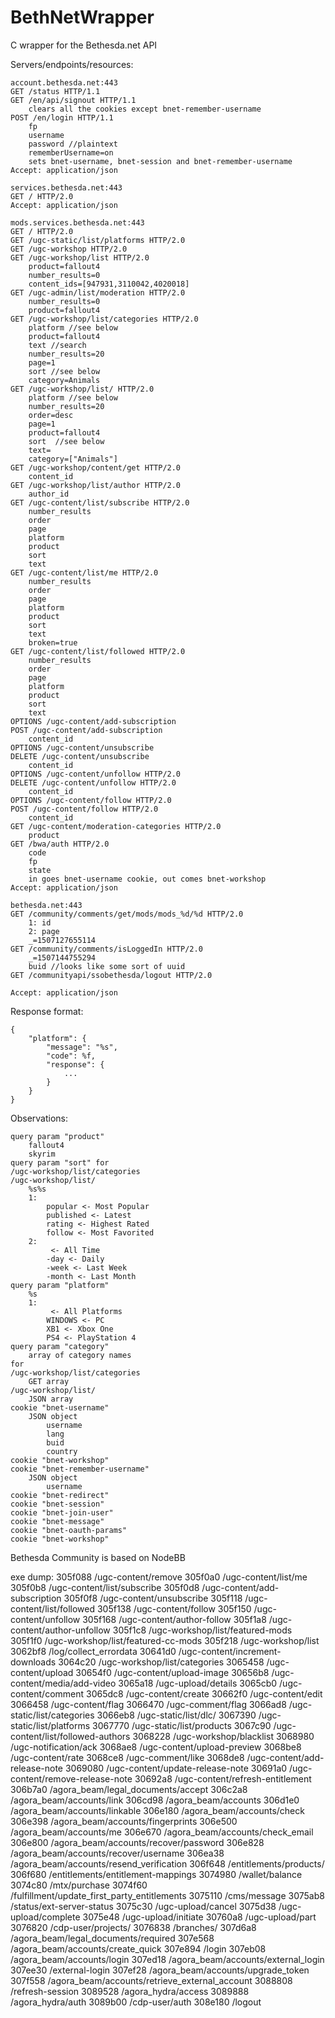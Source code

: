# BethNetWrapper
C wrapper for the Bethesda.net API

Servers/endpoints/resources:

	account.bethesda.net:443
	GET /status HTTP/1.1
	GET /en/api/signout HTTP/1.1
		clears all the cookies except bnet-remember-username
	POST /en/login HTTP/1.1
		fp
		username
		password //plaintext
		rememberUsername=on
		sets bnet-username, bnet-session and bnet-remember-username
	Accept: application/json

	services.bethesda.net:443
	GET / HTTP/2.0
	Accept: application/json
	
	mods.services.bethesda.net:443
	GET / HTTP/2.0
	GET /ugc-static/list/platforms HTTP/2.0
	GET /ugc-workshop HTTP/2.0
	GET /ugc-workshop/list HTTP/2.0
		product=fallout4
		number_results=0
		content_ids=[947931,3110042,4020018]
	GET /ugc-admin/list/moderation HTTP/2.0
		number_results=0
		product=fallout4
	GET /ugc-workshop/list/categories HTTP/2.0
		platform //see below
		product=fallout4
		text //search
		number_results=20
		page=1
		sort //see below
		category=Animals
	GET /ugc-workshop/list/ HTTP/2.0
		platform //see below
		number_results=20
		order=desc
		page=1
		product=fallout4
		sort  //see below
		text=
		category=["Animals"]
	GET /ugc-workshop/content/get HTTP/2.0
		content_id
	GET /ugc-workshop/list/author HTTP/2.0
		author_id
	GET /ugc-content/list/subscribe HTTP/2.0
		number_results
		order
		page
		platform
		product
		sort
		text
	GET /ugc-content/list/me HTTP/2.0
		number_results
		order
		page
		platform
		product
		sort
		text
		broken=true
	GET /ugc-content/list/followed HTTP/2.0
		number_results
		order
		page
		platform
		product
		sort
		text
	OPTIONS /ugc-content/add-subscription
	POST /ugc-content/add-subscription
		content_id
	OPTIONS /ugc-content/unsubscribe
	DELETE /ugc-content/unsubscribe
		content_id
	OPTIONS /ugc-content/unfollow HTTP/2.0
	DELETE /ugc-content/unfollow HTTP/2.0
		content_id
	OPTIONS /ugc-content/follow HTTP/2.0
	POST /ugc-content/follow HTTP/2.0
		content_id
	GET /ugc-content/moderation-categories HTTP/2.0
		product
	GET /bwa/auth HTTP/2.0
		code
		fp
		state
		in goes bnet-username cookie, out comes bnet-workshop
	Accept: application/json

	bethesda.net:443
	GET /community/comments/get/mods/mods_%d/%d HTTP/2.0
		1: id
		2: page
		_=1507127655114
	GET /community/comments/isLoggedIn HTTP/2.0
		_=1507144755294
		buid //looks like some sort of uuid
	GET /communityapi/ssobethesda/logout HTTP/2.0
		
	Accept: application/json
	
Response format:

	{
		"platform": {
			"message": "%s",
			"code": %f,
			"response": {
				...
			}
		}
	}

Observations:

	query param "product"
		fallout4
		skyrim
	query param "sort" for
	/ugc-workshop/list/categories
	/ugc-workshop/list/
		%s%s
		1:
			popular <- Most Popular
			published <- Latest
			rating <- Highest Rated
			follow <- Most Favorited
		2:
			 <- All Time
			-day <- Daily
			-week <- Last Week
			-month <- Last Month
	query param "platform"
		%s
		1:
			 <- All Platforms
			WINDOWS <- PC
			XB1 <- Xbox One
			PS4 <- PlayStation 4
	query param "category"
		array of category names
	for
	/ugc-workshop/list/categories
		GET array
	/ugc-workshop/list/
		JSON array
	cookie "bnet-username"
		JSON object
			username
			lang
			buid
			country
	cookie "bnet-workshop"		
	cookie "bnet-remember-username"
		JSON object
			username
	cookie "bnet-redirect"
	cookie "bnet-session"
	cookie "bnet-join-user"
	cookie "bnet-message"
	cookie "bnet-oauth-params"
	cookie "bnet-workshop"

Bethesda Community is based on NodeBB

exe dump:
	305f088 /ugc-content/remove
	305f0a0 /ugc-content/list/me
	305f0b8 /ugc-content/list/subscribe
	305f0d8 /ugc-content/add-subscription
	305f0f8 /ugc-content/unsubscribe
	305f118 /ugc-content/list/followed
	305f138 /ugc-content/follow
	305f150 /ugc-content/unfollow
	305f168 /ugc-content/author-follow
	305f1a8 /ugc-content/author-unfollow
	305f1c8 /ugc-workshop/list/featured-mods
	305f1f0 /ugc-workshop/list/featured-cc-mods
	305f218 /ugc-workshop/list
	3062bf8 /log/collect_errordata
	30641d0 /ugc-content/increment-downloads
	3064c20 /ugc-workshop/list/categories
	3065458 /ugc-content/upload
	30654f0 /ugc-content/upload-image
	30656b8 /ugc-content/media/add-video
	3065a18 /ugc-upload/details
	3065cb0 /ugc-content/comment
	3065dc8 /ugc-content/create
	30662f0 /ugc-content/edit
	3066458 /ugc-content/flag
	3066470 /ugc-comment/flag
	3066ad8 /ugc-static/list/categories
	3066eb8 /ugc-static/list/dlc/
	3067390 /ugc-static/list/platforms
	3067770 /ugc-static/list/products
	3067c90 /ugc-content/list/followed-authors
	3068228 /ugc-workshop/blacklist
	3068980 /ugc-notification/ack
	3068ae8 /ugc-content/upload-preview
	3068be8 /ugc-content/rate
	3068ce8 /ugc-comment/like
	3068de8 /ugc-content/add-release-note
	3069080 /ugc-content/update-release-note
	30691a0 /ugc-content/remove-release-note
	30692a8 /ugc-content/refresh-entitlement
	306b7a0 /agora_beam/legal_documents/accept
	306c2a8 /agora_beam/accounts/link
	306cd98 /agora_beam/accounts
	306d1e0 /agora_beam/accounts/linkable
	306e180 /agora_beam/accounts/check
	306e398 /agora_beam/accounts/fingerprints
	306e500 /agora_beam/accounts/me
	306e670 /agora_beam/accounts/check_email
	306e800 /agora_beam/accounts/recover/password
	306e828 /agora_beam/accounts/recover/username
	306ea38 /agora_beam/accounts/resend_verification
	306f648 /entitlements/products/
	306f680 /entitlements/entitlement-mappings
	3074980 /wallet/balance
	3074c80 /mtx/purchase
	3074f60 /fulfillment/update_first_party_entitlements
	3075110 /cms/message
	3075ab8 /status/ext-server-status
	3075c30 /ugc-upload/cancel
	3075d38 /ugc-upload/complete
	3075e48 /ugc-upload/initiate
	30760a8 /ugc-upload/part
	3076820 /cdp-user/projects/
	3076838 /branches/
	307d6a8 /agora_beam/legal_documents/required
	307e568 /agora_beam/accounts/create_quick
	307e894 /login
	307eb08 /agora_beam/accounts/login
	307ed18 /agora_beam/accounts/external_login
	307ee30 /external-login
	307ef28 /agora_beam/accounts/upgrade_token
	307f558 /agora_beam/accounts/retrieve_external_account
	3088808 /refresh-session
	3089528 /agora_hydra/access
	3089888 /agora_hydra/auth
	3089b00 /cdp-user/auth
	308e180 /logout
